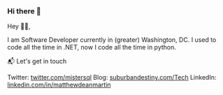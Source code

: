 ### Hi there 👋

<!--
**matthewdeanmartin/matthewdeanmartin** is a ✨ _special_ ✨ repository because its `README.md` (this file) appears on your GitHub profile.

Here are some ideas to get you started:

- 🔭 I’m currently working on ...
- 🌱 I’m currently learning ...
- 👯 I’m looking to collaborate on ...
- 🤔 I’m looking for help with ...
- 💬 Ask me about ...
- 📫 How to reach me: ...
- 😄 Pronouns: ...
- ⚡ Fun fact: ...
-->


Hey 👋🏻,

I am Software Developer currently in (greater) Washington, DC. I used to code all the time in .NET, now I code all
the time in python.

📬 Let's get in touch

Twitter: [twitter.com/mistersql](http://twitter.com/mistersql)
Blog: [suburbandestiny.com/Tech](http://www.suburbandestiny.com/Tech/)
LinkedIn: [linkedin.com/in/matthewdeanmartin](https://linkedin.com/in/matthewdeanmartin)